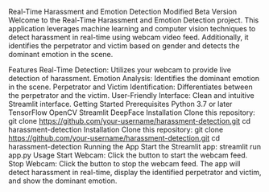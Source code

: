 Real-Time Harassment and Emotion Detection Modified Beta Version
Welcome to the Real-Time Harassment and Emotion Detection project. This application leverages machine learning and computer vision techniques to detect harassment in real-time using webcam video feed. Additionally, it identifies the perpetrator and victim based on gender and detects the dominant emotion in the scene.



Features
Real-Time Detection: Utilizes your webcam to provide live detection of harassment.
Emotion Analysis: Identifies the dominant emotion in the scene.
Perpetrator and Victim Identification: Differentiates between the perpetrator and the victim.
User-Friendly Interface: Clean and intuitive Streamlit interface.
Getting Started
Prerequisites
Python 3.7 or later
TensorFlow
OpenCV
Streamlit
DeepFace
Installation
Clone this repository:
git clone https://github.com/your-username/harassment-detection.git
cd harassment-detection
Installation
Clone this repository:
git clone https://github.com/your-username/harassment-detection.git
cd harassment-detection
Running the App
Start the Streamlit app:
streamlit run app.py
Usage
Start Webcam: Click the button to start the webcam feed.
Stop Webcam: Click the button to stop the webcam feed.
The app will detect harassment in real-time, display the identified perpetrator and victim, and show the dominant emotion.
